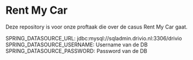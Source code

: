 # Rent My Car

Deze repository is voor onze proftaak die over de casus Rent My Car gaat.

SPRING_DATASOURCE_URL: jdbc:mysql://sqladmin.drivio.nl:3306/drivio
SPRING_DATASOURCE_USERNAME: Username van de DB
SPRING_DATASOURCE_PASSWORD: Password van de DB

